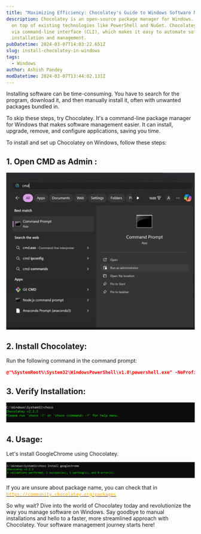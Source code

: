 ```yaml
---
title: "Maximizing Efficiency: Chocolatey's Guide to Windows Software Management"
description: Chocolatey is an open-source package manager for Windows. It builds
  on top of existing technologies like PowerShell and NuGet. Chocolatey operates
  via command-line interface (CLI), which makes it easy to automate software
  installation and management.
pubDatetime: 2024-03-07T14:03:22.651Z
slug: install-chocolatey-in-windows
tags:
  - Windows
author: Ashish Pandey
modDatetime: 2024-03-07T13:44:02.131Z
---
```


<!--StartFragment-->

Installing software can be time-consuming. You have to search for the program, download it, and then manually install it, often with unwanted packages bundled in.

To skip these steps, try Chocolatey. It's a command-line package manager for Windows that makes software management easier. It can install, upgrade, remove, and configure applications, saving you time.

To install and set up Chocolatey on Windows, follow these steps:

## **1. Open CMD as Admin :**

![open cmd as admin](../../assets/screenshot-2024-03-07-191244.png "CMD as Admin")

## **2.** **Install Chocolatey**:

Run the following command in the command prompt:

```cmake
@"%SystemRoot%\System32\WindowsPowerShell\v1.0\powershell.exe" -NoProfile -InputFormat None -ExecutionPolicy Bypass -Command "iex ((New-Object System.Net.WebClient).DownloadString('https://chocolatey.org/install.ps1'))" && SET "PATH=%PATH%;%ALLUSERSPROFILE%\chocolatey\bin"
```

## **3. Verify Installation:**

![verify installation of chocolatey ](../../assets/screenshot-2024-03-07-193948.png "verify installation of chocolatey ")

## **4. Usage:**

Let's install GoogleChrome using Chocolatey.

![choco install googlechrome ( install google chrome using chocolatey )](../../assets/screenshot-2024-03-07-194151.png "install google chrome using chocolatey ")

If you are unsure about package name, you can check that in
[<span style="color:orange">`https://community.chocolatey.org/packages`</span>](https://community.chocolatey.org/packages)

So why wait? Dive into the world of Chocolatey today and revolutionize the way you manage software on Windows. Say goodbye to manual installations and hello to a faster, more streamlined approach with Chocolatey. Your software management journey starts here!

<!--EndFragment-->
